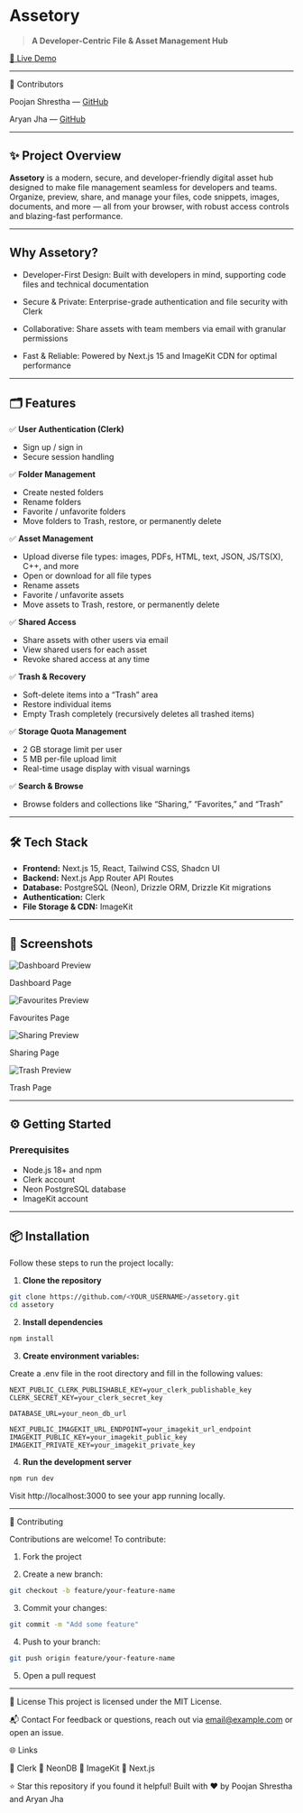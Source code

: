 # Assetory

> **A Developer-Centric File & Asset Management Hub**

[🚀 Live Demo](https://assetory-one.vercel.app/)

---

👥 Contributors


Poojan Shrestha — [GitHub](https://github.com/Poojan-Shrestha)

Aryan Jha — [GitHub](https://github.com/CruciFire13)

---

## ✨ Project Overview

**Assetory** is a modern, secure, and developer-friendly digital asset hub designed to make file management seamless for developers and teams. Organize, preview, share, and manage your files, code snippets, images, documents, and more — all from your browser, with robust access controls and blazing-fast performance.

---

## Why Assetory?

- Developer-First Design: Built with developers in mind, supporting code files and technical documentation

- Secure & Private: Enterprise-grade authentication and file security with Clerk

- Collaborative: Share assets with team members via email with granular permissions

- Fast & Reliable: Powered by Next.js 15 and ImageKit CDN for optimal performance

---

## 🗂️ Features

✅ **User Authentication (Clerk)**  
- Sign up / sign in  
- Secure session handling  

✅ **Folder Management**  
- Create nested folders  
- Rename folders  
- Favorite / unfavorite folders  
- Move folders to Trash, restore, or permanently delete  

✅ **Asset Management**  
- Upload diverse file types: images, PDFs, HTML, text, JSON, JS/TS(X), C++, and more  
- Open or download for all file types  
- Rename assets  
- Favorite / unfavorite assets  
- Move assets to Trash, restore, or permanently delete  

✅ **Shared Access**  
- Share assets with other users via email  
- View shared users for each asset  
- Revoke shared access at any time  

✅ **Trash & Recovery**  
- Soft-delete items into a “Trash” area  
- Restore individual items  
- Empty Trash completely (recursively deletes all trashed items)  

✅ **Storage Quota Management**  
- 2 GB storage limit per user  
- 5 MB per-file upload limit  
- Real-time usage display with visual warnings  

✅ **Search & Browse**  
- Browse folders and collections like “Sharing,” “Favorites,” and “Trash”  

---

## 🛠️ Tech Stack

- **Frontend:** Next.js 15, React, Tailwind CSS, Shadcn UI 
- **Backend:** Next.js App Router API Routes  
- **Database:** PostgreSQL (Neon), Drizzle ORM, Drizzle Kit migrations  
- **Authentication:** Clerk  
- **File Storage & CDN:** ImageKit  

---


## 📸 Screenshots

![Dashboard Preview](images/Dashboard.png)

Dashboard Page

![Favourites Preview](images/Favourites.png)

Favourites Page

![Sharing Preview](images/Sharing.png)

Sharing Page

![Trash Preview](images/Trash.png)

Trash Page

---

## ⚙️ Getting Started

### Prerequisites

- Node.js 18+ and npm
- Clerk account
- Neon PostgreSQL database
- ImageKit account
---

## 📦 Installation

Follow these steps to run the project locally:

1. **Clone the repository**

```bash
git clone https://github.com/<YOUR_USERNAME>/assetory.git
cd assetory

```
2. **Install dependencies**

```bash
npm install
```

3. **Create environment variables:**

Create a .env file in the root directory and fill in the following values:
```
NEXT_PUBLIC_CLERK_PUBLISHABLE_KEY=your_clerk_publishable_key
CLERK_SECRET_KEY=your_clerk_secret_key

DATABASE_URL=your_neon_db_url

NEXT_PUBLIC_IMAGEKIT_URL_ENDPOINT=your_imagekit_url_endpoint
IMAGEKIT_PUBLIC_KEY=your_imagekit_public_key
IMAGEKIT_PRIVATE_KEY=your_imagekit_private_key

```

4. **Run the development server**

```bash
npm run dev
```
Visit http://localhost:3000 to see your app running locally.

----

<!-- Set up your services:
Create a Clerk account and get your API keys
Set up a Neon PostgreSQL database and copy your connection string
Register with ImageKit and get your public/private keys -->

🤝 Contributing

Contributions are welcome! To contribute:

1. Fork the project

2. Create a new branch:

```bash
git checkout -b feature/your-feature-name
```

3. Commit your changes:

```bash
git commit -m "Add some feature"
```

4. Push to your branch:

```bash
git push origin feature/your-feature-name
```

5. Open a pull request

---

📄 License
This project is licensed under the MIT License.

📬 Contact
For feedback or questions, reach out via email@example.com or open an issue.

🌐 Links

🔗 Clerk
🔗 NeonDB
🔗 ImageKit
🔗 Next.js

⭐ Star this repository if you found it helpful!
Built with ❤️ by Poojan Shrestha and Aryan Jha
